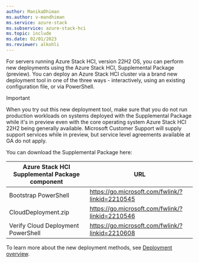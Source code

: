 ```yaml
---
author: ManikaDhiman
ms.author: v-mandhiman
ms.service: azure-stack
ms.subservice: azure-stack-hci
ms.topic: include
ms.date: 02/01/2023
ms.reviewer: alkohli
---
```


For servers running Azure Stack HCI, version 22H2 OS, you can perform new deployments using the Azure Stack HCI, Supplemental Package (preview). You can deploy an Azure Stack HCI cluster via a brand new deployment tool in one of the three ways - interactively, using an existing configuration file, or via PowerShell.

> [!IMPORTANT]
> When you try out this new deployment tool, make sure that you do not run production workloads on systems deployed with the Supplemental Package while it's in preview even with the core operating system Azure Stack HCI 22H2 being generally available. Microsoft Customer Support will supply support services while in preview, but service level agreements available at GA do not apply.

You can download the Supplemental Package here:  

| Azure Stack HCI Supplemental Package component| URL                                             |
|-----------------------------------------------|-------------------------------------------------|
| Bootstrap PowerShell                           | https://go.microsoft.com/fwlink/?linkid=2210545 |
| CloudDeployment.zip                           | https://go.microsoft.com/fwlink/?linkid=2210546 |
| Verify Cloud Deployment PowerShell            | https://go.microsoft.com/fwlink/?linkid=2210608 |

To learn more about the new deployment methods, see [Deployment overview](../hci/deploy/deployment-tool-introduction.md).